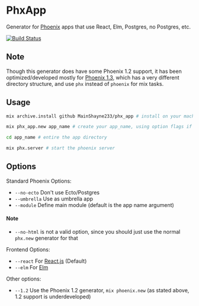 # PhxApp

Generator for [Phoenix](https://github.com/phoenixframework/phoenix) apps that use React, Elm, Postgres, no Postgres, etc.

[![Build Status](https://travis-ci.org/MainShayne233/phx_app.svg?branch=master)](https://travis-ci.org/MainShayne233/phx_app)

## Note
Though this generator does have some Phoenix 1.2 support, it has been optimized/developed mostly for [Phoenix 1.3](https://gist.github.com/chrismccord/71ab10d433c98b714b75c886eff17357), which has a very different directory structure, and use `phx` instead of `phoenix` for mix tasks.

## Usage
```bash
mix archive.install github MainShayne233/phx_app # install on your machine

mix phx_app.new app_name # create your app_name, using option flags if desired

cd app_name # entire the app directory

mix phx.server # start the phoenix server
```

## Options
Standard Phoenix Options:
  - `--no-ecto`  Don't use Ecto/Postgres
  - `--umbrella` Use as umbrella app
  - `--module` Define main module (default is the app name argument)
#### Note
  - `--no-html` is not a valid option, since you should just use the normal `phx.new` generator for that

Frontend Options:
  - `--react` For [React.js](https://facebook.github.io/react/) (Default)
  - `--elm` For [Elm](http://elm-lang.org/)
  
Other options:
  - `--1.2` Use the Phoenix 1.2 generator, `mix phoenix.new` (as stated above, 1.2 support is underdeveloped)

